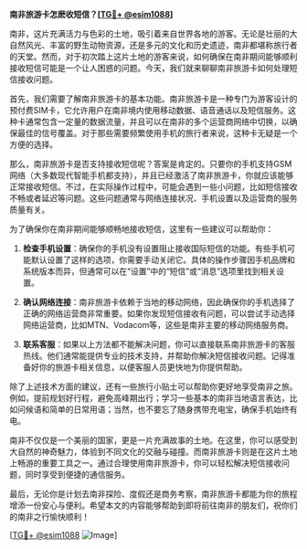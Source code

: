 **南非旅游卡怎麽收短信？[[TG💪+ @esim1088](https://t.me/s/esim1088)]**

南非，这片充满活力与色彩的土地，吸引着来自世界各地的游客。无论是壮丽的大自然风光、丰富的野生动物资源，还是多元的文化和历史遗迹，南非都堪称旅行者的天堂。然而，对于初次踏上这片土地的游客来说，如何确保在南非期间能够顺利接收短信可能是一个让人困惑的问题。今天，我们就来聊聊南非旅游卡如何处理短信接收问题。

首先，我们需要了解南非旅游卡的基本功能。南非旅游卡是一种专门为游客设计的预付费SIM卡，它允许用户在南非境内使用移动数据、语音通话以及短信服务。这种卡通常包含一定量的数据流量，并且可以在南非的多个运营商网络中切换，以确保最佳的信号覆盖。对于那些需要频繁使用手机的旅行者来说，这种卡无疑是一个方便的选择。

那么，南非旅游卡是否支持接收短信呢？答案是肯定的。只要你的手机支持GSM网络（大多数现代智能手机都支持），并且已经激活了南非旅游卡，你就应该能够正常接收短信。不过，在实际操作过程中，可能会遇到一些小问题，比如短信接收不畅或者延迟等问题。这些问题通常与网络连接状况、手机设置以及运营商的服务质量有关。

为了确保你在南非期间能够顺畅地接收短信，这里有一些建议可以帮助你：

1. **检查手机设置**：确保你的手机没有设置阻止接收国际短信的功能。有些手机可能默认设置了这样的选项，你需要手动关闭它。具体的操作步骤因手机品牌和系统版本而异，但通常可以在“设置”中的“短信”或“消息”选项里找到相关设置。

2. **确认网络连接**：南非旅游卡依赖于当地的移动网络，因此确保你的手机选择了正确的网络运营商非常重要。如果你发现短信接收有问题，可以尝试手动选择网络运营商，比如MTN、Vodacom等，这些是南非主要的移动网络服务商。

3. **联系客服**：如果以上方法都不能解决问题，你可以直接联系南非旅游卡的客服热线。他们通常能提供专业的技术支持，并帮助你解决短信接收问题。记得准备好你的旅游卡相关信息，以便客服人员更快地为你提供帮助。

除了上述技术方面的建议，还有一些旅行小贴士可以帮助你更好地享受南非之旅。例如，提前规划好行程，避免高峰期出行；学习一些基本的南非当地语言表达，比如问候语和简单的日常用语；当然，也不要忘了随身携带充电宝，确保手机始终有电。

南非不仅仅是一个美丽的国家，更是一片充满故事的土地。在这里，你可以感受到大自然的神奇魅力，体验到不同文化的交融与碰撞。而南非旅游卡则是在这片土地上畅游的重要工具之一。通过合理使用南非旅游卡，你可以轻松解决短信接收问题，同时享受到便捷的通信服务。

最后，无论你是计划去南非探险、度假还是商务考察，南非旅游卡都能为你的旅程增添一份安心与便利。希望本文的内容能够帮助到即将前往南非的朋友们，祝你们的南非之行愉快顺利！

[[TG💪+ @esim1088](https://t.me/s/esim1088) ![Image](https://i.postimg.cc/4NQfJmqS/Snipaste-2025-05-13-00-14-12.png)]